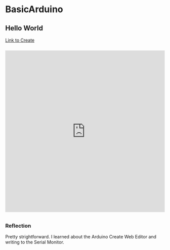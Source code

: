 # BasicArduino

## Hello World

[Link to Create](https://create.arduino.cc/editor/OneCHSEngr/278b79a8-ddf5-4306-bdc7-293704e709f9/preview)

<html>
<iframe src=https://create.arduino.cc/editor/OneCHSEngr/278b79a8-ddf5-4306-bdc7-293704e709f9/preview?embed style="height:510px;width:100%;margin:10px 0" frameborder=0></iframe>
</html>

### Reflection

Pretty strightforward.  I learned about the Arduino Create Web Editor and writing to the Serial Monitor.
